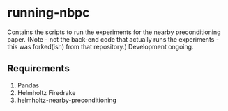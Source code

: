 # running-nbpc #

Contains the scripts to run the experiments for the nearby preconditioning paper. (Note - not the back-end code that actually runs the experiments - this was forked(ish) from that repository.) Development ongoing.

## Requirements ##

1) Pandas
2) Helmholtz Firedrake
2) helmholtz-nearby-preconditioning